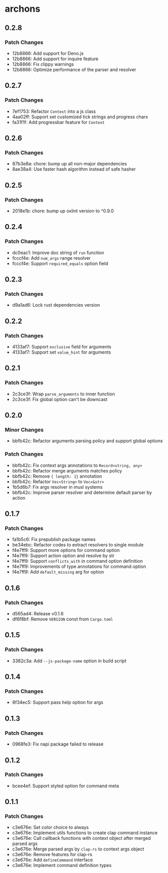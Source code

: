 # archons

## 0.2.8

### Patch Changes

- 12b8866: Add support for Deno.js
- 12b8866: Add support for inquire feature
- 12b8866: Fix clippy warnings
- 12b8866: Optimize performance of the parser and resolver

## 0.2.7

### Patch Changes

- 7ef1753: Refactor `Context` into a js class
- 4aa02ff: Support set customized tick strings and progress chars
- fa31f1f: Add progressbar feature for `Context`

## 0.2.6

### Patch Changes

- 87b3e8a: chore: bump up all non-major dependencies
- 8ae38a4: Use faster hash algorithm instead of safe hasher

## 0.2.5

### Patch Changes

- 2018e1b: chore: bump up oxlint version to ^0.9.0

## 0.2.4

### Patch Changes

- dc0eac1: Improve doc string of `run` function
- fcccf4e: Add `num_args` range resolver
- fcccf4e: Support `required_equals` option field

## 0.2.3

### Patch Changes

- d9a1ad6: Lock rust dependencies version

## 0.2.2

### Patch Changes

- 4133af7: Support `exclusive` field for arguments
- 4133af7: Support set `value_hint` for arguments

## 0.2.1

### Patch Changes

- 2c3ce3f: Wrap `parse_arguments` to inner function
- 2c3ce3f: Fix global option can't be downcast

## 0.2.0

### Minor Changes

- bbfb42c: Refactor arguments parsing policy and support global options

### Patch Changes

- bbfb42c: Fix context args annotations to `Record<string, any>`
- bbfb42c: Refactor merge arguments matches policy
- bbfb42c: Remove `{ length: 1}` annotation
- bbfb42c: Refactor `Vec<String>` to `Vec<&str>`
- 1b5d6b7: Fix args resolver in musl systems
- bbfb42c: Improve parser resolver and determine default parser by action

## 0.1.7

### Patch Changes

- fa1b5c6: Fix prepublish package names
- be34ebc: Refactor codes to extract resolvers to single module
- f4e7ff9: Support more options for command option
- f4e7ff9: Support action option and resolve by str
- f4e7ff9: Support `conflicts_with` in command option definition
- f4e7ff9: Improvements of type annotations for command option
- f4e7ff9: Add `default_missing` arg for option

## 0.1.6

### Patch Changes

- d565ad4: Release v0.1.6
- df6f8bf: Remove `VERSION` const from `Cargo.toml`

## 0.1.5

### Patch Changes

- 3382c3a: Add `--js-package-name` option in build script

## 0.1.4

### Patch Changes

- 8f34ec5: Support pass help option for args

## 0.1.3

### Patch Changes

- 0968fe3: Fix napi package failed to release

## 0.1.2

### Patch Changes

- bcee4ef: Support styled option for command meta

## 0.1.1

### Patch Changes

- c3e676e: Set color choice to always
- c3e676e: Implement utils functions to create clap command instance
- c3e676e: Call callback functions with context object after merged parsed args
- c3e676e: Merge parsed args by `clap-rs` to context args object
- c3e676e: Remove features for clap-rs
- c3e676e: Add `defineCommand` interface
- c3e676e: Implement command definition types
